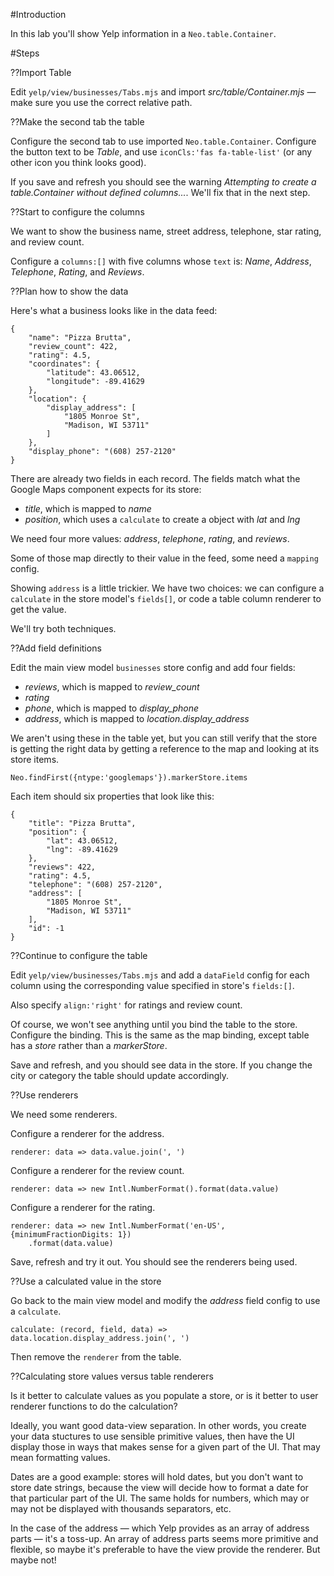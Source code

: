 #Introduction

In this lab you'll show Yelp information in a `Neo.table.Container`.

#Steps

??Import Table

Edit `yelp/view/businesses/Tabs.mjs` and import _src/table/Container.mjs_ &mdash;
make sure you use the correct relative path.

??Make the second tab the table

Configure the second tab to use imported `Neo.table.Container`. Configure the 
button text to be _Table_, and use `iconCls:'fas fa-table-list'` (or any other icon
you think looks good).

If you save and refresh you should see the warning _Attempting to create a table.Container without defined columns..._. We'll fix that in the next step.

??Start to configure the columns

We want to show the business name, street address, telephone, star rating, and review count.

Configure a `columns:[]` with five columns whose `text` is: _Name_, _Address_, _Telephone_, _Rating_, and _Reviews_.

??Plan how to show the data

Here's what a business looks like in the data feed: 

    {
        "name": "Pizza Brutta",
        "review_count": 422,
        "rating": 4.5,
        "coordinates": {
            "latitude": 43.06512,
            "longitude": -89.41629
        },
        "location": {
            "display_address": [
                "1805 Monroe St",
                "Madison, WI 53711"
            ]
        },
        "display_phone": "(608) 257-2120"
    }

There are already two fields in each record. The fields match what the Google Maps component expects
for its store: 

- _title_, which is mapped to _name_
- _position_, which uses a `calculate` to create a object with _lat_ and _lng_

We need four more values: _address_, _telephone_, _rating_, and _reviews_.

Some of those map directly to their value in the feed, some need a `mapping` config. 

Showing `address` is a little trickier. We have two choices: we can configure a `calculate` 
in the store model's `fields[]`, or code a table column renderer to get the value. 

We'll try both techniques.

??Add field definitions

Edit the main view model `businesses` store config and add four fields:

 - _reviews_, which is mapped to _review_count_
 - _rating_
 - _phone_, which is mapped to _display_phone_
 - _address_, which is mapped to _location.display_address_

We aren't using these in the table yet, but you can still verify that the store
is getting the right data by getting a reference to the map and looking at its
store items.

    Neo.findFirst({ntype:'googlemaps'}).markerStore.items

Each item should six properties that look like this:

    {
        "title": "Pizza Brutta",
        "position": {
            "lat": 43.06512,
            "lng": -89.41629
        },
        "reviews": 422,
        "rating": 4.5,
        "telephone": "(608) 257-2120",
        "address": [
            "1805 Monroe St",
            "Madison, WI 53711"
        ],
        "id": -1
    }

??Continue to configure the table

Edit `yelp/view/businesses/Tabs.mjs` and add a `dataField` config for each column using 
the corresponding value specified in store's `fields:[]`.

Also specify `align:'right'` for ratings and review count.

Of course, we won't see anything until you bind the table to the store. Configure the
binding. This is the same as the map binding, except table has a _store_ rather than
a _markerStore_.

Save and refresh, and you should see data in the store. If you change the city or category
the table should update accordingly.

??Use renderers

We need some renderers.

Configure a renderer for the address.

    renderer: data => data.value.join(', ')

Configure a renderer for the review count.

    renderer: data => new Intl.NumberFormat().format(data.value)

Configure a renderer for the rating.

    renderer: data => new Intl.NumberFormat('en-US', {minimumFractionDigits: 1})
        .format(data.value)

Save, refresh and try it out. You should see the renderers being used.

??Use a calculated value in the store

Go back to the main view model and modify the _address_ field config to use a `calculate`.

    calculate: (record, field, data) => data.location.display_address.join(', ')

Then remove the `renderer` from the table.

??Calculating store values versus table renderers

Is it better to calculate values as you populate a store, or is it better 
to user renderer functions to do the calculation?

Ideally, you want good data-view separation. In other words, you create your data stuctures 
to use sensible primitive values, then have the UI display those in ways that makes sense 
for a given part of the UI. That may mean formatting values. 

Dates are a good example: stores will hold dates, but you don't want to store date strings, 
because the view will decide how to format a date for that particular part of the UI. The
same holds for numbers, which may or may not be displayed with thousands separators, etc. 

In the case of the address &mdash; which Yelp provides as an array of address parts &mdash; it's a
toss-up. An array of address parts seems more primitive and flexible, so maybe it's 
preferable to have the view provide the renderer. But maybe not!


